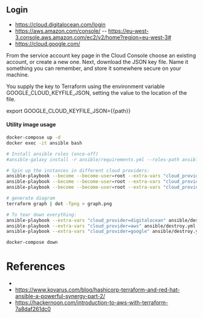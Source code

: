 

## Login 
- https://cloud.digitalocean.com/login
- https://aws.amazon.com/console/
	-- https://eu-west-3.console.aws.amazon.com/ec2/v2/home?region=eu-west-3#
- https://cloud.google.com/

From the service account key page in the Cloud Console choose an existing account, or create a new one. Next, download the JSON key file. Name it something you can remember, and store it somewhere secure on your machine.

You supply the key to Terraform using the environment variable GOOGLE_CLOUD_KEYFILE_JSON, setting the value to the location of the file.

export GOOGLE_CLOUD_KEYFILE_JSON={{path}}



#### Utility image usage

```bash
docker-compose up -d
docker exec -it ansible bash

# Install ansible roles (once-off)
#ansible-galaxy install -r ansible/requirements.yml --roles-path ansible/roles

# Spin up the instances in different cloud providers:
ansible-playbook --become --become-user=root --extra-vars "cloud_provider=digitalocean" ansible/create.yml -vvv
ansible-playbook --become --become-user=root --extra-vars "cloud_provider=aws" ansible/create.yml -vvv
ansible-playbook --become --become-user=root --extra-vars "cloud_provider=google" ansible/create.yml -vvv

# generate diagram 
terraform graph | dot -Tpng > graph.png

# To tear down everything:
ansible-playbook --extra-vars "cloud_provider=digitalocean" ansible/destroy.yml -vvv
ansible-playbook --extra-vars "cloud_provider=aws" ansible/destroy.yml -vvv
ansible-playbook --extra-vars "cloud_provider=google" ansible/destroy.yml -vvv

docker-compose down
```

# References
- 
- https://www.kovarus.com/blog/hashicorp-terraform-and-red-hat-ansible-a-powerful-synergy-part-2/
- https://hackernoon.com/introduction-to-aws-with-terraform-7a8daf261dc0

